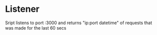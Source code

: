 # Listener
 Sript listens to port :3000 and returns "ip:port datetime" of requests that was made for the last 60 secs
